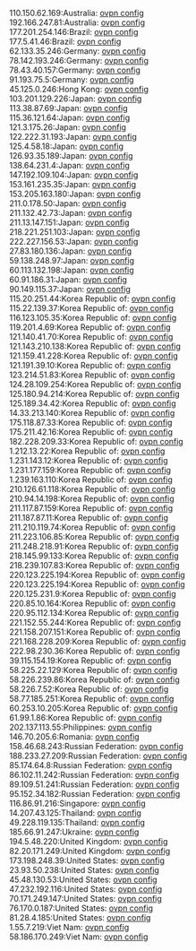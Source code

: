 110.150.62.169:Australia: [ovpn config](vpn/110_150_62_169.ovpn)  
192.166.247.81:Australia: [ovpn config](vpn/192_166_247_81.ovpn)  
177.201.254.146:Brazil: [ovpn config](vpn/177_201_254_146.ovpn)  
177.5.41.46:Brazil: [ovpn config](vpn/177_5_41_46.ovpn)  
62.133.35.246:Germany: [ovpn config](vpn/62_133_35_246.ovpn)  
78.142.193.246:Germany: [ovpn config](vpn/78_142_193_246.ovpn)  
78.43.40.157:Germany: [ovpn config](vpn/78_43_40_157.ovpn)  
91.193.75.5:Germany: [ovpn config](vpn/91_193_75_5.ovpn)  
45.125.0.246:Hong Kong: [ovpn config](vpn/45_125_0_246.ovpn)  
103.201.129.226:Japan: [ovpn config](vpn/103_201_129_226.ovpn)  
113.38.87.69:Japan: [ovpn config](vpn/113_38_87_69.ovpn)  
115.36.121.64:Japan: [ovpn config](vpn/115_36_121_64.ovpn)  
121.3.175.26:Japan: [ovpn config](vpn/121_3_175_26.ovpn)  
122.222.31.193:Japan: [ovpn config](vpn/122_222_31_193.ovpn)  
125.4.58.18:Japan: [ovpn config](vpn/125_4_58_18.ovpn)  
126.93.35.189:Japan: [ovpn config](vpn/126_93_35_189.ovpn)  
138.64.231.4:Japan: [ovpn config](vpn/138_64_231_4.ovpn)  
147.192.109.104:Japan: [ovpn config](vpn/147_192_109_104.ovpn)  
153.161.235.35:Japan: [ovpn config](vpn/153_161_235_35.ovpn)  
153.205.163.180:Japan: [ovpn config](vpn/153_205_163_180.ovpn)  
211.0.178.50:Japan: [ovpn config](vpn/211_0_178_50.ovpn)  
211.132.42.73:Japan: [ovpn config](vpn/211_132_42_73.ovpn)  
211.13.147.151:Japan: [ovpn config](vpn/211_13_147_151.ovpn)  
218.221.251.103:Japan: [ovpn config](vpn/218_221_251_103.ovpn)  
222.227.156.53:Japan: [ovpn config](vpn/222_227_156_53.ovpn)  
27.83.180.136:Japan: [ovpn config](vpn/27_83_180_136.ovpn)  
59.138.248.97:Japan: [ovpn config](vpn/59_138_248_97.ovpn)  
60.113.132.198:Japan: [ovpn config](vpn/60_113_132_198.ovpn)  
60.91.186.31:Japan: [ovpn config](vpn/60_91_186_31.ovpn)  
90.149.115.37:Japan: [ovpn config](vpn/90_149_115_37.ovpn)  
115.20.251.44:Korea Republic of: [ovpn config](vpn/115_20_251_44.ovpn)  
115.22.139.37:Korea Republic of: [ovpn config](vpn/115_22_139_37.ovpn)  
116.123.105.35:Korea Republic of: [ovpn config](vpn/116_123_105_35.ovpn)  
119.201.4.69:Korea Republic of: [ovpn config](vpn/119_201_4_69.ovpn)  
121.140.41.70:Korea Republic of: [ovpn config](vpn/121_140_41_70.ovpn)  
121.143.210.138:Korea Republic of: [ovpn config](vpn/121_143_210_138.ovpn)  
121.159.41.228:Korea Republic of: [ovpn config](vpn/121_159_41_228.ovpn)  
121.191.39.10:Korea Republic of: [ovpn config](vpn/121_191_39_10.ovpn)  
123.214.51.83:Korea Republic of: [ovpn config](vpn/123_214_51_83.ovpn)  
124.28.109.254:Korea Republic of: [ovpn config](vpn/124_28_109_254.ovpn)  
125.180.94.214:Korea Republic of: [ovpn config](vpn/125_180_94_214.ovpn)  
125.189.34.42:Korea Republic of: [ovpn config](vpn/125_189_34_42.ovpn)  
14.33.213.140:Korea Republic of: [ovpn config](vpn/14_33_213_140.ovpn)  
175.118.87.33:Korea Republic of: [ovpn config](vpn/175_118_87_33.ovpn)  
175.211.42.16:Korea Republic of: [ovpn config](vpn/175_211_42_16.ovpn)  
182.228.209.33:Korea Republic of: [ovpn config](vpn/182_228_209_33.ovpn)  
1.212.13.22:Korea Republic of: [ovpn config](vpn/1_212_13_22.ovpn)  
1.231.143.12:Korea Republic of: [ovpn config](vpn/1_231_143_12.ovpn)  
1.231.177.159:Korea Republic of: [ovpn config](vpn/1_231_177_159.ovpn)  
1.239.163.110:Korea Republic of: [ovpn config](vpn/1_239_163_110.ovpn)  
210.126.61.118:Korea Republic of: [ovpn config](vpn/210_126_61_118.ovpn)  
210.94.14.198:Korea Republic of: [ovpn config](vpn/210_94_14_198.ovpn)  
211.117.87.159:Korea Republic of: [ovpn config](vpn/211_117_87_159.ovpn)  
211.187.87.11:Korea Republic of: [ovpn config](vpn/211_187_87_11.ovpn)  
211.210.119.74:Korea Republic of: [ovpn config](vpn/211_210_119_74.ovpn)  
211.223.106.85:Korea Republic of: [ovpn config](vpn/211_223_106_85.ovpn)  
211.248.218.91:Korea Republic of: [ovpn config](vpn/211_248_218_91.ovpn)  
218.145.99.133:Korea Republic of: [ovpn config](vpn/218_145_99_133.ovpn)  
218.239.107.83:Korea Republic of: [ovpn config](vpn/218_239_107_83.ovpn)  
220.123.225.194:Korea Republic of: [ovpn config](vpn/220_123_225_194.ovpn)  
220.123.225.194:Korea Republic of: [ovpn config](vpn/220_123_225_194.ovpn)  
220.125.231.9:Korea Republic of: [ovpn config](vpn/220_125_231_9.ovpn)  
220.85.10.164:Korea Republic of: [ovpn config](vpn/220_85_10_164.ovpn)  
220.95.112.134:Korea Republic of: [ovpn config](vpn/220_95_112_134.ovpn)  
221.152.55.244:Korea Republic of: [ovpn config](vpn/221_152_55_244.ovpn)  
221.158.207.151:Korea Republic of: [ovpn config](vpn/221_158_207_151.ovpn)  
221.168.228.209:Korea Republic of: [ovpn config](vpn/221_168_228_209.ovpn)  
222.98.230.36:Korea Republic of: [ovpn config](vpn/222_98_230_36.ovpn)  
39.115.154.19:Korea Republic of: [ovpn config](vpn/39_115_154_19.ovpn)  
58.225.22.129:Korea Republic of: [ovpn config](vpn/58_225_22_129.ovpn)  
58.226.239.86:Korea Republic of: [ovpn config](vpn/58_226_239_86.ovpn)  
58.226.7.52:Korea Republic of: [ovpn config](vpn/58_226_7_52.ovpn)  
58.77.185.251:Korea Republic of: [ovpn config](vpn/58_77_185_251.ovpn)  
60.253.10.205:Korea Republic of: [ovpn config](vpn/60_253_10_205.ovpn)  
61.99.1.86:Korea Republic of: [ovpn config](vpn/61_99_1_86.ovpn)  
202.137.113.55:Philippines: [ovpn config](vpn/202_137_113_55.ovpn)  
146.70.205.6:Romania: [ovpn config](vpn/146_70_205_6.ovpn)  
158.46.68.243:Russian Federation: [ovpn config](vpn/158_46_68_243.ovpn)  
188.233.27.209:Russian Federation: [ovpn config](vpn/188_233_27_209.ovpn)  
85.174.64.8:Russian Federation: [ovpn config](vpn/85_174_64_8.ovpn)  
86.102.11.242:Russian Federation: [ovpn config](vpn/86_102_11_242.ovpn)  
89.109.51.241:Russian Federation: [ovpn config](vpn/89_109_51_241.ovpn)  
95.152.34.182:Russian Federation: [ovpn config](vpn/95_152_34_182.ovpn)  
116.86.91.216:Singapore: [ovpn config](vpn/116_86_91_216.ovpn)  
14.207.43.125:Thailand: [ovpn config](vpn/14_207_43_125.ovpn)  
49.228.119.135:Thailand: [ovpn config](vpn/49_228_119_135.ovpn)  
185.66.91.247:Ukraine: [ovpn config](vpn/185_66_91_247.ovpn)  
194.5.48.220:United Kingdom: [ovpn config](vpn/194_5_48_220.ovpn)  
82.20.171.249:United Kingdom: [ovpn config](vpn/82_20_171_249.ovpn)  
173.198.248.39:United States: [ovpn config](vpn/173_198_248_39.ovpn)  
23.93.50.238:United States: [ovpn config](vpn/23_93_50_238.ovpn)  
45.48.130.53:United States: [ovpn config](vpn/45_48_130_53.ovpn)  
47.232.192.116:United States: [ovpn config](vpn/47_232_192_116.ovpn)  
70.171.249.147:United States: [ovpn config](vpn/70_171_249_147.ovpn)  
76.170.0.187:United States: [ovpn config](vpn/76_170_0_187.ovpn)  
81.28.4.185:United States: [ovpn config](vpn/81_28_4_185.ovpn)  
1.55.7.219:Viet Nam: [ovpn config](vpn/1_55_7_219.ovpn)  
58.186.170.249:Viet Nam: [ovpn config](vpn/58_186_170_249.ovpn)  
